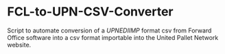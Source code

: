 # FCL-to-UPN-CSV-Converter
Script to automate conversion of a *UPNEDIIMP* format csv from Forward Office
software into a csv format importable into the United Pallet Network website. 

